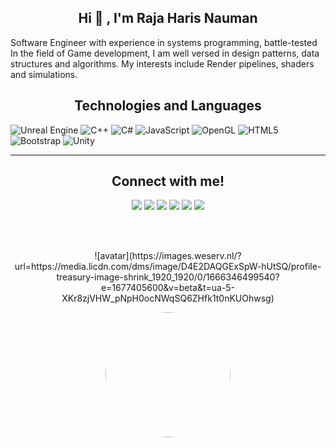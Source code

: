<h2 align="center"> Hi 👋 , I'm Raja Haris Nauman<br/></h2> 
<p>Software Engineer with experience in systems programming, battle-tested In the field of Game development, I am well versed in design patterns, data structures and algorithms. My interests include Render pipelines, shaders and simulations.</p>

<h2 align="center">
Technologies and Languages </h2>

![Unreal Engine](https://img.shields.io/badge/unrealengine-%23313131.svg?style=for-the-badge&logo=unrealengine&logoColor=white)
![C++](https://img.shields.io/badge/c++-%2300599C.svg?style=for-the-badge&logo=c%2B%2B&logoColor=white)
![C#](https://img.shields.io/badge/c%23-%23239120.svg?style=for-the-badge&logo=c-sharp&logoColor=white)
![JavaScript](https://img.shields.io/badge/javascript-%23323330.svg?style=for-the-badge&logo=javascript&logoColor=%23F7DF1E)
![OpenGL](https://img.shields.io/badge/OpenGL-%23FFFFFF.svg?style=for-the-badge&logo=opengl)
![HTML5](https://img.shields.io/badge/html5-%23E34F26.svg?style=for-the-badge&logo=html5&logoColor=white)
![Bootstrap](https://img.shields.io/badge/bootstrap-%23563D7C.svg?style=for-the-badge&logo=bootstrap&logoColor=white)
![Unity](https://img.shields.io/badge/unity-%23000000.svg?style=for-the-badge&logo=unity&logoColor=white)

-------------------------------------------------------------------------------------------------------------------------------------------------------

<div align="center">
<h2>Connect with me!</h2>
 
[<img src="https://img.shields.io/badge/linkedin-%230077B5.svg?&style=for-the-badge&logo=linkedin&logoColor=white" />](https://www.linkedin.com/in/rhn-127405227/) [<img src = "https://img.shields.io/badge/twitter-%2320A1F1.svg?&style=for-the-badge&logo=twitter&logoColor=white">](https://twitter.com/HarisNauman1)  [<img src = "https://img.shields.io/badge/YouTube-%23FF0000.svg?style=for-the-badge&logo=YouTube&logoColor=white">](https://www.youtube.com/channel/UCTkOAp3NHbmvOGJ9zMH5pJw)  [<img src = "https://img.shields.io/badge/UpWork-6FDA44?style=for-the-badge&logo=Upwork&logoColor=white">](https://www.upwork.com/freelancers/~0107419e9a26529763) [<img src = "https://img.shields.io/badge/Itch-%23FF0B34.svg?style=for-the-badge&logo=Itch.io&logoColor=white">](https://raja-haris-nauman.itch.io/) [<img src = "https://img.shields.io/badge/epicgames-%23313131.svg?style=for-the-badge&logo=epicgames&logoColor=white">](https://dev.epicgames.com/community/profile/rV4/R.Haris_Nauman)

<br> <br>

</div>

<div align="center">
 ![avatar](https://images.weserv.nl/?url=https://media.licdn.com/dms/image/D4E2DAQGExSpW-hUtSQ/profile-treasury-image-shrink_1920_1920/0/1666346499540?e=1677405600&v=beta&t=ua-5-XKr8zjVHW_pNpH0ocNWqSQ6ZHfk1t0nKUOhwsg)
 
<a href="url"><img src="https://media.licdn.com/dms/image/D4E2DAQGExSpW-hUtSQ/profile-treasury-image-shrink_1920_1920/0/1666346499540?e=1677405600&v=beta&t=ua-5-XKr8zjVHW_pNpH0ocNWqSQ6ZHfk1t0nKUOhwsg" height="auto" width="200" style="border-radius:50%"></a>
</div>
